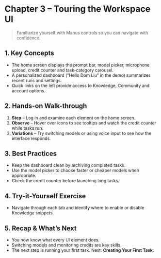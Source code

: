 # Chapter 3 – Touring the Workspace UI
> Familiarize yourself with Manus controls so you can navigate with confidence.

## 1. Key Concepts
- The home screen displays the prompt bar, model picker, microphone upload, credit counter and task-category carousel.
- A personalized dashboard ("Hello Dom Liu" in the demo) summarizes recent runs and settings.
- Quick links on the left provide access to Knowledge, Community and account options.

## 2. Hands-on Walk-through
1. **Step** – Log in and examine each element on the home screen.
2. **Observe** – Hover over icons to see tooltips and watch the credit counter while tasks run.
3. **Variations** – Try switching models or using voice input to see how the interface responds.

## 3. Best Practices
- Keep the dashboard clean by archiving completed tasks.
- Use the model picker to choose faster or cheaper models when appropriate.
- Check the credit counter before launching long tasks.

## 4. Try-it-Yourself Exercise
- Navigate through each tab and identify where to enable or disable Knowledge snippets.

## 5. Recap & What’s Next
- You now know what every UI element does.
- Switching models and monitoring credits are key skills.
- The next step is running your first task.
Next: **Creating Your First Task**.
